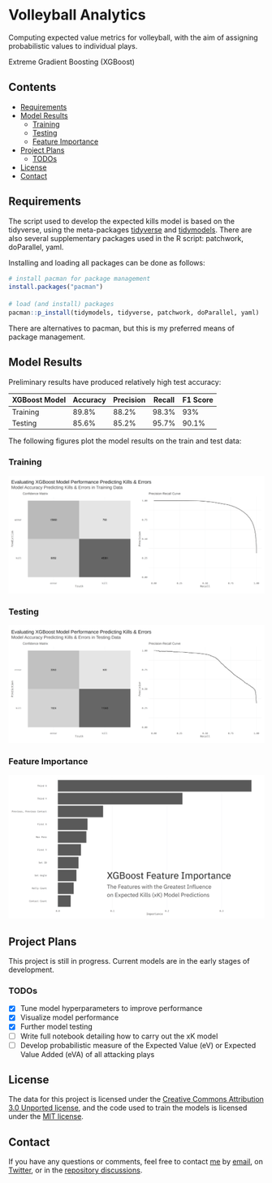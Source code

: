 # Volleyball Analytics

Computing expected value metrics for volleyball, with the aim of assigning probabilistic values to individual plays.

Extreme Gradient Boosting (XGBoost)
## Contents

- [Requirements](#requirements)
- [Model Results](#model-results)
  - [Training](#training)
  - [Testing](#testing)
  - [Feature Importance](#feature-importance)
- [Project Plans](#project-plans)
  - [TODOs](#todos)
- [License](#license)
- [Contact](#contact)

## Requirements

The script used to develop the expected kills model is based on the tidyverse, using the meta-packages [tidyverse](https://www.tidyverse.org/) and [tidymodels](https://www.tidymodels.org). There are also several supplementary packages used in the R script: patchwork, doParallel, yaml.

Installing and loading all packages can be done as follows:

````r
# install pacman for package management
install.packages("pacman")

# load (and install) packages
pacman::p_install(tidymodels, tidyverse, patchwork, doParallel, yaml)

````

There are alternatives to pacman, but this is my preferred means of package management.
## Model Results

Preliminary results have produced relatively high test accuracy:

| XGBoost Model     | Accuracy | Precision | Recall | F1 Score |
| ----------------- | -------- | --------- | ------ | -------- |
| Training          | 89.8%    | 88.2%     | 98.3%  | 93%      |
| Testing           | 85.6%    | 85.2%     | 95.7%  | 90.1%    |

The following figures plot the model results on the train and test data:

### Training

<img src="train_plots.png" width="750">

### Testing

<img src="test_plots.png" width="750">

### Feature Importance

<img src="feature_importance.png" width="750">

## Project Plans

This project is still in progress. Current models are in the early stages of development.

### TODOs

- [x] Tune model hyperparameters to improve performance
- [x] Visualize model performance
- [x] Further model testing
- [ ] Write full notebook detailing how to carry out the xK model
- [ ] Develop probabilistic measure of the Expected Value (eV) or Expected Value Added (eVA) of all attacking plays

## License

The data for this project is licensed under the [Creative Commons Attribution 3.0 Unported license](https://creativecommons.org/licenses/by/3.0/), and the code used to train the models is licensed under the [MIT license](LICENSE.md).

## Contact

If you have any questions or comments, feel free to contact [me](https://github.com/paulj1989) by [email](mailto:paul@paulrjohnson.net), on [Twitter](https://twitter.com/paul_johnson89), or in the [repository discussions](https://github.com/Paulj1989/volleyball-analytics/discussions).
